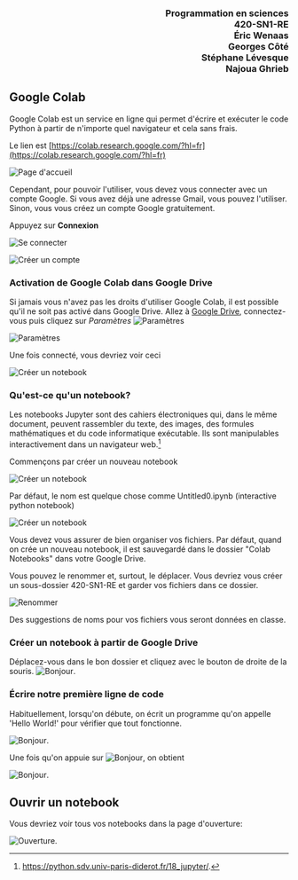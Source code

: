 <h3 style='text-align: right;'>Programmation en sciences
<br>420-SN1-RE
<br>Éric Wenaas
<br>Georges Côté
<br>Stéphane Lévesque
<br>Najoua Ghrieb
  
</h3>

## Google Colab

Google Colab est un service en ligne qui permet d'écrire et exécuter le code Python à partir de n'importe quel navigateur et cela sans frais. 

Le lien est [https://colab.research.google.com/?hl=fr](https://colab.research.google.com/?hl=fr)

![Page d'accueil](./Images_Google_Colab/google_colab_01_accueil.png)

Cependant, pour pouvoir l'utiliser, vous devez vous connecter avec un compte Google. Si vous avez déjà une adresse Gmail, vous pouvez l'utiliser. Sinon, vous vous créez un compte Google gratuitement.

Appuyez sur **Connexion**

![Se connecter](./Images_Google_Colab/google_colab_02_se_connecter.png)

![Créer un compte](./Images_Google_Colab/google_colab_03_se_connecter.png)

### Activation de Google Colab dans Google Drive
Si jamais vous n'avez pas les droits d'utiliser Google Colab, il est possible qu'il ne soit pas activé dans Google Drive.
Allez à [Google Drive](drive.google.com), connectez-vous puis cliquez sur *Paramètres*
![Paramètres](./Images_Google_Colab/google_colab_activation_colab.png)  

![Paramètres](./Images_Google_Colab/google_colab_activation_colab_2.png)

Une fois connecté, vous devriez voir ceci

![Créer un notebook](./Images_Google_Colab/google_colab_04_ouvrir_le_notebook.png)

### Qu'est-ce qu'un notebook?

Les notebooks Jupyter sont des cahiers électroniques qui, dans le même document, peuvent rassembler du texte, des images, des formules mathématiques et du code informatique exécutable. Ils sont manipulables interactivement dans un navigateur web.[^1]

[^1]: https://python.sdv.univ-paris-diderot.fr/18_jupyter/.

Commençons par créer un nouveau notebook

![Créer un notebook](./Images_Google_Colab/google_colab_05_creer_notebook.png)

Par défaut, le nom est quelque chose comme Untitled0.ipynb (interactive python notebook)

![Créer un notebook](./Images_Google_Colab/google_colab_06_untitled.png)

Vous devez vous assurer de bien organiser vos fichiers. Par défaut, quand on crée un nouveau notebook, il est sauvegardé dans le dossier "Colab Notebooks" dans votre Google Drive.

Vous pouvez le renommer et, surtout, le déplacer. Vous devriez vous créer un sous-dossier 420-SN1-RE et garder vos fichiers dans ce dossier.

![Renommer](./Images_Google_Colab/google_colab_07_renommer.png)

Des suggestions de noms pour vos fichiers vous seront données en classe.

### Créer un notebook à partir de Google Drive
Déplacez-vous dans le bon dossier et cliquez avec le bouton de droite de la souris.
![Bonjour](./Images_Google_Colab/google_colab_08_drive.png). 


### Écrire notre première ligne de code

Habituellement, lorsqu'on débute, on écrit un programme qu'on appelle 'Hello World!' pour vérifier que tout fonctionne.

![Bonjour](./Images_Google_Colab/google_colab_09_bonjour.png). 

Une fois qu'on appuie sur ![Bonjour](./Images_Google_Colab/google_colab_10_bonjour.png), on obtient


![Bonjour](./Images_Google_Colab/google_colab_11_bonjour.png). 

## Ouvrir un notebook

Vous devriez voir tous vos notebooks dans la page d'ouverture:

![Ouverture](./Images_Google_Colab/google_colab_12_ouverture.png). 
